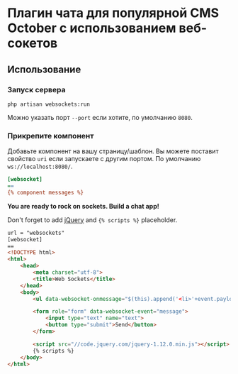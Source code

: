 # Плагин чата для популярной CMS October с использованием веб-сокетов

## Использование

### Запуск сервера

```shell
php artisan websockets:run
```

Можно указать порт `--port` если хотите, по умолчанию `8080`.

### Прикрепите компонент

Добавьте компонент на вашу страницу/шаблон.
Вы можете поставит свойство `uri` если запускаете с другим портом.
По умолчанию `ws://localhost:8080/`.

```ini
[websocket]
==
{% component messages %}
```



**You are ready to rock on sockets. Build a chat app!**

Don't forget to add [jQuery](http://jquery.com/) and `{% scripts %}` placeholder.
```html
url = "websockets"
[websocket]
==
<!DOCTYPE html>
<html>
    <head>
        <meta charset="utf-8">
        <title>Web Sockets</title>
    </head>
    <body>
        <ul data-websocket-onmessage="$(this).append('<li>'+event.payload.text+'</li>')"></ul>

        <form role="form" data-websocket-event="message">
            <input type="text" name="text">
            <button type="submit">Send</button>
        </form>

        <script src="//code.jquery.com/jquery-1.12.0.min.js"></script>
        {% scripts %}
    </body>
</html>
```


